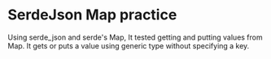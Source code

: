 # SerdeJson Map practice

Using serde_json and serde's Map, It tested getting and putting values from Map.
It gets or puts a value using generic type without specifying a key.
